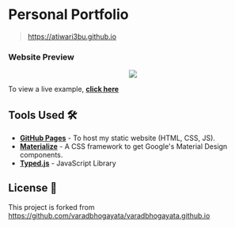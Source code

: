 # Personal Portfolio  
> https://atiwari3bu.github.io

### Website Preview
<p align="center"> 
  <kbd>
    <a href="https://atiwari3bu.github.io" target="_blank"><img src="readme_images/preview.gif">
  </a>
  </kbd>
</p>

To view a live example, **[click here](https://atiwari3bu.github.io/)**

## Tools Used 🛠️
* [<b>GitHub Pages</b>](https://create-react-app.dev/docs/deployment/#github-pages) - To host my static website (HTML, CSS, JS).
* [<b>Materialize</b>](https://materializecss.com/) - A CSS framework to get Google's Material Design components.
* [<b>Typed.js</b>](https://mattboldt.com/demos/typed-js/) - JavaScript Library

## License 📄
This project is forked from https://github.com/varadbhogayata/varadbhogayata.github.io
